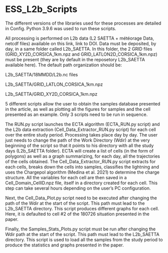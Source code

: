 # ESS_L2b_Scripts
The different versions of the libraries used for these processes are detailed in Config. Python 3.9.6 was used to run these scripts. 

All processing is performed on L2b data (L2 SAETTA + météorage Data, netcdf files) available on this link, link to DOI. Data must be deposited, by day, in a same folder called L2b_SAETTA. In this folder, the 2 GRID files (GRID_XY2D_CORSICA_1km.npz and GRID_LATLON2D_CORSICA_1km.npz) must be present (they are by default in the reposetory L2b_SAETTA available here). The default path organization should be:

L2b_SAETTA/18MMDD/L2b.nc files

L2b_SAETTA/GRID_LATLON_CORSICA_1km.npz

L2b_SAETTA/GRID_XY2D_CORSICA_1km.npz

5 different scripts allow the user to obtain the samples database presented in the article, as well as plotting all the figures for samples and the cell presented as an example. Only 3 scripts need to be run in sequence. 

The RUN.py script launches the ECTA algorithm (ECTA_RUN.py script) and the L2b data extraction (Cell_Data_Extractor_RUN.py script) for each cell over the entire study period. Processing takes place day by day. The user just needs to change the path of the Work Directory (Wdir) at the very beginning of the script so that it points to his directory with all the study days (L2b_SAETTA folder).  ECTA will create a list of cells (in the form of polygons) as well as a graph summarizing, for each day, all the trajectories of the cells obtained. The Cell_Data_Extractor_RUN.py script extracts for each cells, breaks down the cells into samples, classifies the lightning and uses the Chargepol algorithm (Medina et al. 2021) to determine the charge structure. All the variables for each cell are then saved in a Cell_Domain_CellID.npz file, itself in a directory created for each cell. This step can take several hours depending on the user’s PC configuration.  

Next, the Cell_Data_Plot.py script need to be executed after changing the path of the Wdir at the start of the script. This path must lead to the L2b_SAETTA directory. This script produces different graphs for each cell. Here, it is defaulted to cell #2 of the 180726 situation presented in the paper. 

Finally, the Samples_Stats_Plots.py script must be run after changing the Wdir path at the start of the script.  This path must lead to the L2b_SAETTA directory. This script is used to load all the samples from the study period to produce the statistics and graphs presented in the paper.
